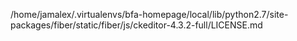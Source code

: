 /home/jamalex/.virtualenvs/bfa-homepage/local/lib/python2.7/site-packages/fiber/static/fiber/js/ckeditor-4.3.2-full/LICENSE.md